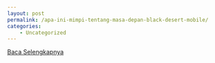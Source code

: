 ```yaml
---
layout: post
permalink: /apa-ini-mimpi-tentang-masa-depan-black-desert-mobile/
categories:
    - Uncategorized
---
```


[Baca Selengkapnya](/10)